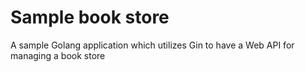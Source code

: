 # Sample book store

A sample Golang application which utilizes Gin to have a Web API for managing a book store

